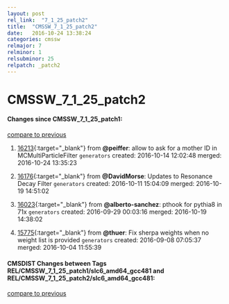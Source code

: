 ```yaml
---
layout: post
rel_link:  "7_1_25_patch2"
title:  "CMSSW_7_1_25_patch2"
date:   2016-10-24 13:38:24
categories: cmssw
relmajor: 7
relminor: 1
relsubminor: 25
relpatch: _patch2
---
```


# CMSSW_7_1_25_patch2
#### Changes since CMSSW_7_1_25_patch1:

[compare to previous](https://github.com/cms-sw/cmssw/compare/CMSSW_7_1_25_patch1...CMSSW_7_1_25_patch2)



1. [16213](http://github.com/cms-sw/cmssw/pull/16213){:target="_blank"}  from **@peiffer**: allow to ask for a mother ID in MCMultiParticleFilter `generators`  created: 2016-10-14 12:02:48 merged: 2016-10-24 13:35:23

2. [16176](http://github.com/cms-sw/cmssw/pull/16176){:target="_blank"}  from **@DavidMorse**: Updates to Resonance Decay Filter `generators`  created: 2016-10-11 15:04:09 merged: 2016-10-19 14:51:02

3. [16023](http://github.com/cms-sw/cmssw/pull/16023){:target="_blank"}  from **@alberto-sanchez**: pthook for pythia8 in 71x `generators`  created: 2016-09-29 00:03:16 merged: 2016-10-19 14:38:02

4. [15775](http://github.com/cms-sw/cmssw/pull/15775){:target="_blank"}  from **@thuer**: Fix sherpa weights when no weight list is provided `generators`  created: 2016-09-08 07:05:37 merged: 2016-10-04 11:55:39

#### CMSDIST Changes between Tags REL/CMSSW_7_1_25_patch1/slc6_amd64_gcc481 and REL/CMSSW_7_1_25_patch2/slc6_amd64_gcc481:

[compare to previous](https://github.com/cms-sw/cmsdist/compare/REL/CMSSW_7_1_25_patch1/slc6_amd64_gcc481...REL/CMSSW_7_1_25_patch2/slc6_amd64_gcc481)


